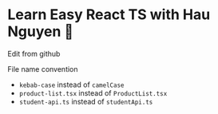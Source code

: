 # Learn Easy React TS with Hau Nguyen 🎉
Edit from github

File name convention
- `kebab-case` instead of `camelCase`
- `product-list.tsx` instead of `ProductList.tsx`
- `student-api.ts` instead of `studentApi.ts`
